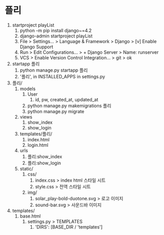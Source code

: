 # 플리

1. startproject playList
   1. python -m pip install django~=4.2
   2. django-admin startproject playList
   3. File > Settings... > Language & Framework > Django > [v] Enable Django Support
   4. Run > Edit Configurations... > + Django Server > Name: runserver
   5. VCS > Enable Version Control Integration... > git > ok
2. startapp 플리
   1. python manage.py startapp 플리
   2. '플리', in INSTALLED_APPS in settings.py
3. 플리/
   1. models
      1. User
         1. id, pw, created_at, updated_at
      2. python manage.py makemigrations 플리
      3. python manage.py migrate
   2. views
      1. show_index
      2. show_login
   3. templates/플리/
      1. index.html
      2. login.html
   4. urls
      1. 플리:show_index
      2. 플리:show_login
   5. static/
      1. css/
         1. index.css > index html 스타일 시트
         2. style.css > 전역 스타일 시트
      2. img/
         1. solar_play-bold-duotone.svg > 로고 이미지
         2. sound-bar.svg > 사운드바 이미지
4. templates/
   1. base.html
      1. settings.py > TEMPLATES
         1. 'DIRS': [BASE_DIR / 'templates']